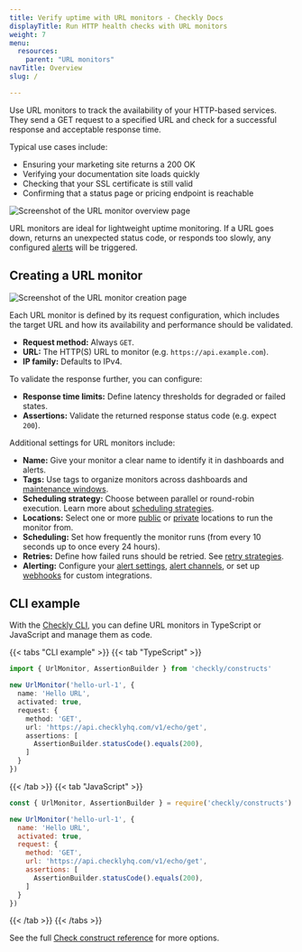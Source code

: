 ```yaml
---
title: Verify uptime with URL monitors - Checkly Docs
displayTitle: Run HTTP health checks with URL monitors
weight: 7
menu:
  resources:
    parent: "URL monitors"
navTitle: Overview
slug: /

---
```


Use URL monitors to track the availability of your HTTP-based services. They send a GET request to a specified URL and check for a successful response and acceptable response time.

Typical use cases include:

* Ensuring your marketing site returns a 200 OK
* Verifying your documentation site loads quickly
* Checking that your SSL certificate is still valid
* Confirming that a status page or pricing endpoint is reachable

![Screenshot of the URL monitor overview page](/docs/images/http-checks/http-check-overview.png)

URL monitors are ideal for lightweight uptime monitoring. If a URL goes down, returns an unexpected status code, or responds too slowly, any configured [alerts](/docs/alerting-and-retries/) will be triggered.

## Creating a URL monitor

![Screenshot of the URL monitor creation page](/docs/images/http-checks/create-http-check.png)

Each URL monitor is defined by its request configuration, which includes the target URL and how its availability and performance should be validated.

* **Request method:** Always `GET`.
* **URL:** The HTTP(S) URL to monitor (e.g. `https://api.example.com`).
* **IP family:** Defaults to IPv4.

To validate the response further, you can configure:

* **Response time limits:** Define latency thresholds for degraded or failed states.
* **Assertions:** Validate the returned response status code (e.g. expect `200`).

Additional settings for URL monitors include:

* **Name:** Give your monitor a clear name to identify it in dashboards and alerts.
* **Tags:** Use tags to organize monitors across dashboards and [maintenance windows](/docs/maintenance-windows/).
* **Scheduling strategy:** Choose between parallel or round-robin execution. Learn more about [scheduling strategies](/docs/monitoring/global-locations#scheduling-strategies).
* **Locations:** Select one or more [public](/docs/monitoring/global-locations/) or [private](/docs/private-locations/) locations to run the monitor from.
* **Scheduling:** Set how frequently the monitor runs (from every 10 seconds up to once every 24 hours).
* **Retries:** Define how failed runs should be retried. See [retry strategies](/docs/alerting-and-retries/retries/).
* **Alerting:** Configure your [alert settings](/docs/alerting-and-retries/alert-settings/), [alert channels](/docs/alerting-and-retries/alert-channels/), or set up [webhooks](/docs/alerting-and-retries/webhooks/) for custom integrations.

## CLI example

With the [Checkly CLI](/docs/cli/), you can define URL monitors in TypeScript or JavaScript and manage them as code.

{{< tabs "CLI example" >}}
{{< tab "TypeScript" >}}

```ts {title="hello-url.monitor.ts"}
import { UrlMonitor, AssertionBuilder } from 'checkly/constructs'

new UrlMonitor('hello-url-1', {
  name: 'Hello URL',
  activated: true,
  request: {
    method: 'GET',
    url: 'https://api.checklyhq.com/v1/echo/get',
    assertions: [
      AssertionBuilder.statusCode().equals(200),
    ]
  }
})
```

{{< /tab >}}
{{< tab "JavaScript" >}}

```js {title="hello-url.monitor.js"}
const { UrlMonitor, AssertionBuilder } = require('checkly/constructs')

new UrlMonitor('hello-url-1', {
  name: 'Hello URL',
  activated: true,
  request: {
    method: 'GET',
    url: 'https://api.checklyhq.com/v1/echo/get',
    assertions: [
      AssertionBuilder.statusCode().equals(200),
    ]
  }
})
```

{{< /tab >}}
{{< /tabs >}}

See the full [Check construct reference](/docs/cli/constructs-reference/#urlmonitor) for more options.